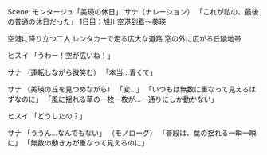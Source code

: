 Scene: モンタージュ「美瑛の休日」
サナ（ナレーション）
「これが私の、最後の普通の休日だった」
1日目：旭川空港到着〜美瑛

空港に降り立つ二人
レンタカーで走る広大な道路
窓の外に広がる丘陵地帯

ヒスイ
「うわー！空が広いね！」

サナ
（運転しながら微笑む）
「本当...青くて」

サナ
（美瑛の丘を見つめながら）
「変...」
「いつもは無数に重なって見えるはずなのに」
「風に揺れる草の一枚一枚が...一通りにしか動かない」

ヒスイ
「どうしたの？」

サナ
「ううん...なんでもない」
（モノローグ）
「普段は、葉の揺れる一瞬一瞬に」
「無数の動き方が重なって見えるのに」
